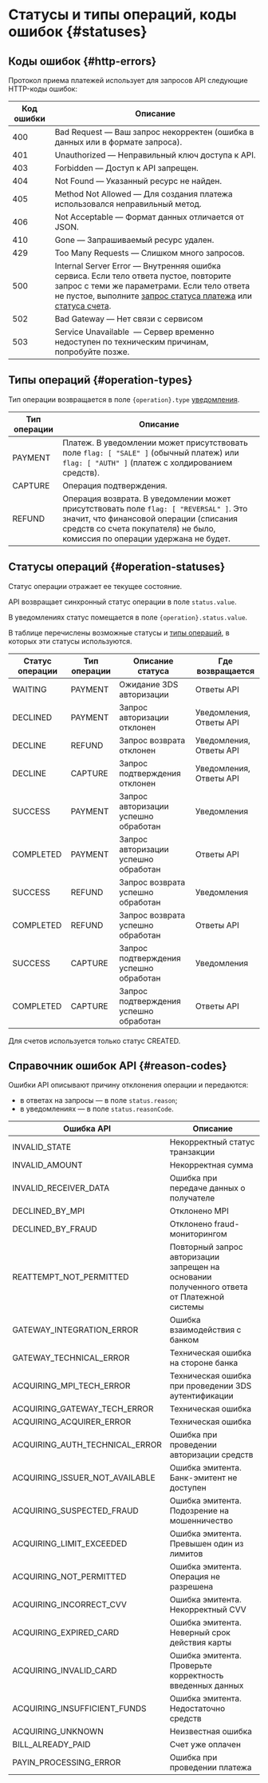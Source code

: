 # Статусы и типы операций, коды ошибок  {#statuses}

## Коды ошибок {#http-errors}

Протокол приема платежей использует для запросов API следующие HTTP-коды ошибок:

Код ошибки | Описание
---------- | -------
400 | Bad Request — Ваш запрос некорректен (ошибка в данных или в формате запроса).
401 | Unauthorized — Неправильный ключ доступа к API.
403 | Forbidden — Доступ к API запрещен.
404 | Not Found — Указанный ресурс не найден.
405 | Method Not Allowed — Для создания платежа использовался неправильный метод.
406 | Not Acceptable — Формат данных отличается от JSON.
410 | Gone — Запрашиваемый ресурс удален.
429 | Too Many Requests — Слишком много запросов.
500 | Internal Server Error — Внутренняя ошибка сервиса. Если тело ответа пустое, повторите запрос с теми же параметрами. Если тело ответа не пустое, выполните [запрос статуса платежа](#payment_get) или [статуса счета](#invoice-details).
502 | Bad Gateway — Нет связи с сервисом
503 | Service Unavailable  — Сервер временно недоступен по техническим причинам, попробуйте позже.

## Типы операций {#operation-types}

Тип операции возвращается в поле `{operation}.type` [уведомления](#callback).

Тип операции | Описание
---|----
PAYMENT | Платеж. В уведомлении может присутствовать поле `flag: [ "SALE" ]` (обычный платеж) или `flag: [ "AUTH" ]` (платеж с холдированием средств).
CAPTURE | Операция подтверждения. 
REFUND | Операция возврата. В уведомлении может присутствовать поле `flag: [ "REVERSAL" ]`. Это значит, что финансовой операции (списания средств со счета покупателя) не было, комиссия по операции удержана не будет.

## Статусы операций {#operation-statuses}

Статус операции отражает ее текущее состояние. 

API возвращает синхронный статус операции в поле `status.value`. 

В уведомлениях статус помещается в поле `{operation}.status.value`. 

В таблице перечислены возможные статусы и [типы операций](#operation-types), в которых эти статусы используются.

Статус операции | Тип операции | Описание статуса | Где возвращается
---|----|-----|------
WAITING | PAYMENT | Ожидание 3DS авторизации|Ответы API
DECLINED | PAYMENT | Запрос авторизации отклонен|Уведомления, Ответы API
DECLINE | REFUND | Запрос возврата отклонен|Уведомления, Ответы API
DECLINE | CAPTURE | Запрос подтверждения отклонен|Уведомления, Ответы API
SUCCESS | PAYMENT | Запрос авторизации успешно обработан|Уведомления
COMPLETED | PAYMENT | Запрос авторизации успешно обработан|Ответы API
SUCCESS | REFUND | Запрос возврата успешно обработан|Уведомления
COMPLETED | REFUND | Запрос возврата успешно обработан|Ответы API
SUCCESS | CAPTURE | Запрос подтверждения успешно обработан|Уведомления
COMPLETED | CAPTURE | Запрос подтверждения успешно обработан|Ответы API

<aside class="notice">Для счетов используется только статус CREATED.</aside>

## Справочник ошибок API {#reason-codes}

Ошибки API описывают причину отклонения операции и передаются: 

* в ответах на запросы — в поле `status.reason`;
* в уведомлениях — в поле `status.reasonCode`.

Ошибка API|Описание
------------------|--------
INVALID_STATE| Некорректный статус транзакции
INVALID_AMOUNT| Некорректная сумма
INVALID_RECEIVER_DATA | Ошибка при передаче данных о получателе
DECLINED_BY_MPI | Отклонено MPI
DECLINED_BY_FRAUD| Отклонено fraud-мониторингом
REATTEMPT_NOT_PERMITTED| Повторный запрос авторизации запрещен на основании полученного ответа от Платежной системы
GATEWAY_INTEGRATION_ERROR| Ошибка взаимодействия с банком
GATEWAY_TECHNICAL_ERROR| Техническая ошибка на стороне банка
ACQUIRING_MPI_TECH_ERROR| Техническая ошибка при проведении 3DS аутентификации
ACQUIRING_GATEWAY_TECH_ERROR| Техническая ошибка
ACQUIRING_ACQUIRER_ERROR| Техническая ошибка
ACQUIRING_AUTH_TECHNICAL_ERROR| Ошибка при проведении авторизации средств
ACQUIRING_ISSUER_NOT_AVAILABLE| Ошибка эмитента. Банк-эмитент не доступен
ACQUIRING_SUSPECTED_FRAUD| Ошибка эмитента. Подозрение на мошенничество
ACQUIRING_LIMIT_EXCEEDED| Ошибка эмитента. Превышен один из лимитов
ACQUIRING_NOT_PERMITTED| Ошибка эмитента. Операция не разрешена
ACQUIRING_INCORRECT_CVV| Ошибка эмитента. Некорректный CVV
ACQUIRING_EXPIRED_CARD| Ошибка эмитента. Неверный срок действия карты
ACQUIRING_INVALID_CARD| Ошибка эмитента. Проверьте корректность введенных данных
ACQUIRING_INSUFFICIENT_FUNDS| Ошибка эмитента. Недостаточно средств
ACQUIRING_UNKNOWN| Неизвестная ошибка
BILL_ALREADY_PAID| Счет уже оплачен
PAYIN_PROCESSING_ERROR| Ошибка при проведении платежа
